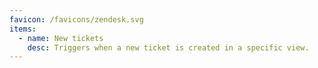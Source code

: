 ```yaml
---
favicon: /favicons/zendesk.svg
items:
  - name: New tickets
    desc: Triggers when a new ticket is created in a specific view.
---
```


<script setup>
  import CustomListing from '../../components/CustomListing.vue'
</script>

<CustomListing />
